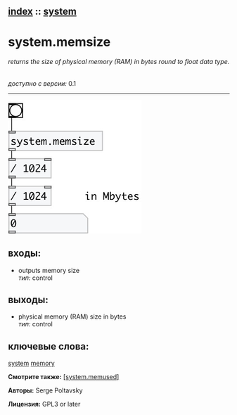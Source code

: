 [index](index.html) :: [system](category_system.html)
---

# system.memsize

###### returns the size of physical memory (RAM) in bytes round to float data type.

*доступно с версии:* 0.1

---




[![example](../examples/img/system.memsize.jpg)](../examples/pd/system.memsize.pd)









## входы:

* outputs memory size<br>
_тип:_ control



## выходы:

* physical memory (RAM) size in bytes<br>
_тип:_ control



## ключевые слова:

[system](keywords/system.html)
[memory](keywords/memory.html)



**Смотрите также:**
[\[system.memused\]](system.memused.html)




**Авторы:** Serge Poltavsky




**Лицензия:** GPL3 or later





